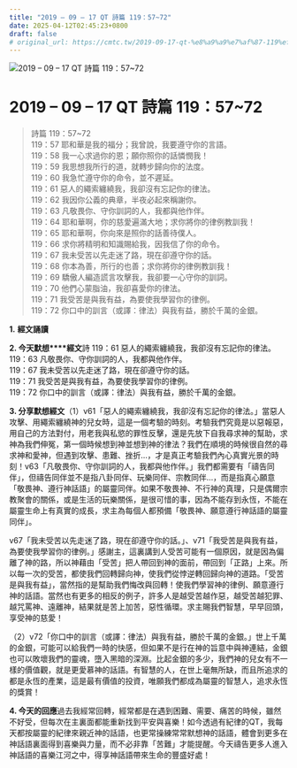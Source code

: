 ```yaml
---
title: "2019 – 09 – 17 QT 詩篇 119：57~72"
date: 2025-04-12T02:45:23+0800
draft: false
# original_url: https://cmtc.tw/2019-09-17-qt-%e8%a9%a9%e7%af%87-119%ef%bc%9a5772
---
```


![2019 – 09 – 17 QT 詩篇 119：57\~72](/images/qt.jpg   "2019 – 09 – 17 QT 詩篇 119：57\~72")

# 2019 – 09 – 17 QT 詩篇 119：57\~72

> 詩篇 119：57\~72  
> 119：57 耶和華是我的福分；我曾說，我要遵守你的言語。  
> 119：58 我一心求過你的恩；願你照你的話憐憫我！  
> 119：59 我思想我所行的道，就轉步歸向你的法度。  
> 119：60 我急忙遵守你的命令，並不遲延。  
> 119：61 惡人的繩索纏繞我，我卻沒有忘記你的律法。  
> 119：62 我因你公義的典章，半夜必起來稱謝你。  
> 119：63 凡敬畏你、守你訓詞的人，我都與他作伴。  
> 119：64 耶和華啊，你的慈愛遍滿大地；求你將你的律例教訓我！  
> 119：65 耶和華啊，你向來是照你的話善待僕人。  
> 119：66 求你將精明和知識賜給我，因我信了你的命令。  
> 119：67 我未受苦以先走迷了路，現在卻遵守你的話。  
> 119：68 你本為善，所行的也善；求你將你的律例教訓我！  
> 119：69 驕傲人編造謊言攻擊我，我卻要一心守你的訓詞。  
> 119：70 他們心蒙脂油，我卻喜愛你的律法。  
> 119：71 我受苦是與我有益，為要使我學習你的律例。  
> 119：72 你口中的訓言（或譯：律法）與我有益，勝於千萬的金銀。

**1.** **經文誦讀**

**2. 今天默想****經文**詩 119：61 惡人的繩索纏繞我，我卻沒有忘記你的律法。  
119：63 凡敬畏你、守你訓詞的人，我都與他作伴。  
119：67 我未受苦以先走迷了路，現在卻遵守你的話。  
119：71 我受苦是與我有益，為要使我學習你的律例。  
119：72 你口中的訓言（或譯：律法）與我有益，勝於千萬的金銀。

**3. 分享默想經文**（1）v61「惡人的繩索纏繞我，我卻沒有忘記你的律法。」當惡人攻擊、用繩索纏繞神的兒女時，這是一個考驗的時刻。考驗我們究竟是以惡報惡，用自己的方法對付，用老我與私慾的罪性反擊，還是先放下自我尋求神的幫助，求神為我們伸冤，第一個時候想到神並想到神的律法？我們在順境的時候很自然的尋求神和愛神，但遇到攻擊、患難、挫折…，才是真正考驗我們內心真實光景的時刻！v63「凡敬畏你、守你訓詞的人，我都與他作伴。」我們都需要有「禱告同伴」，但禱告同伴並不是指八卦同伴、玩樂同伴、宗教同伴…，而是指真心願意「敬畏神、遵行神話語」的屬靈同伴。如果不敬畏神、不行神的真理，只是偶爾宗教聚會的關係，或是生活的玩樂關係，是很可惜的事，因為不能存到永恆，不能在屬靈生命上有真實的成長，求主為每個人都預備「敬畏神、願意遵行神話語的屬靈同伴」。

v67「我未受苦以先走迷了路，現在卻遵守你的話。」、v71「我受苦是與我有益，為要使我學習你的律例。」感謝主，這裏講到人受苦可能有一個原因，就是因為偏離了神的路，所以神藉由「受苦」把人帶回到神的面前，帶回到「正路」上來。所以每一次的受苦，都使我們回轉歸向神，使我們從悖逆轉回歸向神的道路。「受苦是與我有益」，當然指的是幫助我們悔改與回轉！使我們學習神的律例、願意遵行神的話語。當然也有更多的相反的例子，許多人是越受苦越作惡，越受苦越犯罪、越咒罵神、遠離神，結果就是苦上加苦，惡性循環。求主賜我們智慧，早早回頭，享受神的慈愛！

（2）v72「你口中的訓言（或譯：律法）與我有益，勝於千萬的金銀。」世上千萬的金銀，可能可以給我們一時的快感，但如果不是行在神的旨意中與神連結，金銀也可以敗壞我們的靈魂，墮入黑暗的深淵。比起金銀的多少，我們神的兒女有不一樣的價值觀，就是更愛慕神的話語。有智慧的人，在世上毫無所缺，而且所追求的都是永恆的產業，這是最有價值的投資，唯願我們都成為屬靈的智慧人，追求永恆的獎賞！

**4. 今天的回應**過去我經常回轉，經常都是在遇到困難、需要、痛苦的時候，雖然不好受，但每次在主裏面都能重新找到平安與喜樂！如今透過有紀律的QT，我每天都按屬靈的紀律來親近神的話語，也更常操練常常默想神的話語，體會到更多在神話語裏面得到喜樂與力量，而不必非靠「苦難」才能提醒。今天禱告更多人進入神話語的喜樂江河之中，得享神話語帶來生命的豐盛好處！